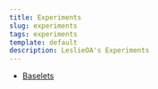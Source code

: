 ```yaml
---
title: Experiments
slug: experiments
tags: experiments
template: default
description: LeslieOA's Experiments
---
```


<ul>
	<li>
		<a class="tba" href="" title="Offline progressive web applications in data URIs">Baselets</a>
	</li>
</ul>